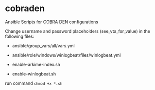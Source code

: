 # cobraden
Ansible Scripts for COBRA DEN configurations

Change username and password placeholders (see_vta_for_value) in the following files:

* ansible/group_vars/all/vars.yml

* ansible/role/windows/winlogbeat/files/winlogbeat.yml

* enable-arkime-index.sh

* enable-winlogbeat.sh

run command `chmod +x *.sh`

